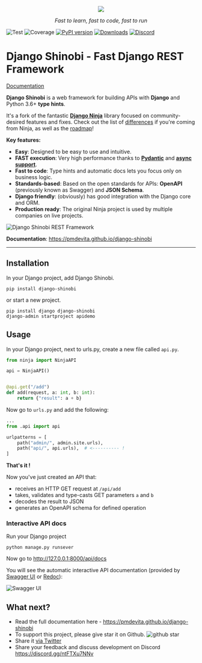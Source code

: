 <p align="center">
  <a href="https://pmdevita.github.io/django-shinobi/"><img src="https://pmdevita.github.io/django-shinobi/img/logo-big.png"></a>
</p>
<p align="center">
    <em>Fast to learn, fast to code, fast to run</em>
</p>


![Test](https://github.com/pmdevita/django-shinobi/actions/workflows/test_full.yml/badge.svg)
![Coverage](https://img.shields.io/codecov/c/github/pmdevita/django-shinobi)
[![PyPI version](https://badge.fury.io/py/django-shinobi.svg)](https://badge.fury.io/py/django-shinobi)
[![Downloads](https://static.pepy.tech/personalized-badge/django-shinobi?period=month&units=international_system&left_color=black&right_color=brightgreen&left_text=downloads/month)](https://pepy.tech/project/django-shinobi)
[![Discord](https://dcbadge.limes.pink/api/server/ntFTXu7NNv?style=flat-square)](https://discord.gg/ntFTXu7NNv)

# Django Shinobi - Fast Django REST Framework

[Documentation](https://pmdevita.github.io/django-shinobi)

**Django Shinobi** is a web framework for building APIs with **Django** and Python 3.6+ **type hints**. 

It's a fork of the fantastic **[Django Ninja](https://github.com/vitalik/django-ninja)** library focused on 
community-desired features and fixes. Check out the list of [differences](https://pmdevita.github.io/django-shinobi/differences/) 
if you're coming from Ninja, as well as the [roadmap](https://github.com/pmdevita/django-shinobi/discussions/6)!


 **Key features:**

  - **Easy**: Designed to be easy to use and intuitive.
  - **FAST execution**: Very high performance thanks to **<a href="https://pydantic-docs.helpmanual.io" target="_blank">Pydantic</a>** and **<a href="/docs/docs/guides/async-support.md">async support</a>**.
  - **Fast to code**: Type hints and automatic docs lets you focus only on business logic.
  - **Standards-based**: Based on the open standards for APIs: **OpenAPI** (previously known as Swagger) and **JSON Schema**.
  - **Django friendly**: (obviously) has good integration with the Django core and ORM.
  - **Production ready**: The original Ninja project is used by multiple companies on live projects.



![Django Shinobi REST Framework](docs/docs/img/benchmark.png)

**Documentation**: https://pmdevita.github.io/django-shinobi

---

## Installation

In your Django project, add Django Shinobi.

```
pip install django-shinobi
```

or start a new project.

```shell
pip install django django-shinobi
django-admin startproject apidemo
```

## Usage


In your Django project, next to urls.py, create a new file called `api.py`.

```Python
from ninja import NinjaAPI

api = NinjaAPI()


@api.get("/add")
def add(request, a: int, b: int):
    return {"result": a + b}
```


Now go to `urls.py` and add the following:


```Python hl_lines="3 7"
...
from .api import api

urlpatterns = [
    path("admin/", admin.site.urls),
    path("api/", api.urls),  # <---------- !
]
```

**That's it !**

Now you've just created an API that:

 - receives an HTTP GET request at `/api/add`
 - takes, validates and type-casts GET parameters `a` and `b`
 - decodes the result to JSON
 - generates an OpenAPI schema for defined operation

### Interactive API docs

Run your Django project

```shell
python manage.py runsever
```

Now go to <a href="http://127.0.0.1:8000/api/docs" target="_blank">http://127.0.0.1:8000/api/docs</a>

You will see the automatic interactive API documentation (provided by <a href="https://github.com/swagger-api/swagger-ui" target="_blank">Swagger UI</a> or <a href="https://github.com/Redocly/redoc" target="_blank">Redoc</a>):


![Swagger UI](docs/docs/img/index-swagger-ui.png)

## What next?

 - Read the full documentation here - https://pmdevita.github.io/django-shinobi
 - To support this project, please give star it on Github. ![github star](docs/docs/img/github-star.png)
 - Share it [via Twitter](https://twitter.com/intent/tweet?text=Check%20out%20Django%20Shinobi%20-%20Fast%20Django%20REST%20Framework%20-%20https%3A%2F%2Fpmdevita.github.io/django-shinobi)
 - Share your feedback and discuss development on Discord https://discord.gg/ntFTXu7NNv
